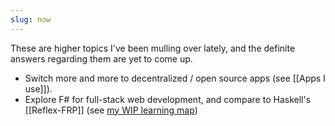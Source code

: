 ```yaml
---
slug: now
---
```


These are higher topics I've been mulling over lately, and the definite answers regarding them are yet to come up.

- Switch more and more to decentralized / open source apps (see [[Apps I use]]).
- Explore F# for full-stack web development, and compare to Haskell's [[Reflex-FRP]] (see [my WIP learning map](https://srid.github.io/learning-fsharp/))
